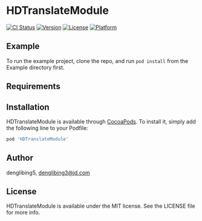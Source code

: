 # HDTranslateModule

[![CI Status](https://img.shields.io/travis/denglibing5/HDTranslateModule.svg?style=flat)](https://travis-ci.org/denglibing5/HDTranslateModule)
[![Version](https://img.shields.io/cocoapods/v/HDTranslateModule.svg?style=flat)](https://cocoapods.org/pods/HDTranslateModule)
[![License](https://img.shields.io/cocoapods/l/HDTranslateModule.svg?style=flat)](https://cocoapods.org/pods/HDTranslateModule)
[![Platform](https://img.shields.io/cocoapods/p/HDTranslateModule.svg?style=flat)](https://cocoapods.org/pods/HDTranslateModule)

## Example

To run the example project, clone the repo, and run `pod install` from the Example directory first.

## Requirements

## Installation

HDTranslateModule is available through [CocoaPods](https://cocoapods.org). To install
it, simply add the following line to your Podfile:

```ruby
pod 'HDTranslateModule'
```

## Author

denglibing5, denglibing3@jd.com

## License

HDTranslateModule is available under the MIT license. See the LICENSE file for more info.
